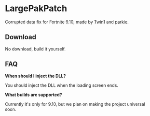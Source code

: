 # LargePakPatch
Corrupted data fix for Fortnite 9.10, made by [Twin1](https://github.com/Twin1dev) and [parkie](https://github.com/mlodyskiny).

## Download
No download, build it yourself.

## FAQ

**When should I inject the DLL?**

You should inject the DLL when the loading screen ends.


**What builds are supported?**

Currently it's only for 9.10, but we plan on making the project universal soon.
